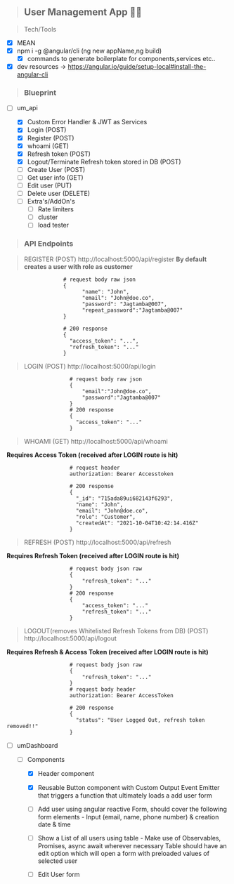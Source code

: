 > ## User Management App 🐱‍🚀

> Tech/Tools

- [x] MEAN
- [x] npm i -g @angular/cli (ng new appName,ng build)
  - [x] commands to generate boilerplate for components,services etc..
- [x] dev resources -> https://angular.io/guide/setup-local#install-the-angular-cli

> ### Blueprint

- [ ] um_api

  - [x] Custom Error Handler & JWT as Services
  - [x] Login (POST)
  - [x] Register (POST)
  - [x] whoami (GET)
  - [x] Refresh token (POST)
  - [x] Logout/Terminate Refresh token stored in DB (POST)
  - [ ] Create User (POST)
  - [ ] Get user info (GET)
  - [ ] Edit user (PUT)
  - [ ] Delete user (DELETE)
  - [ ] Extra's/AddOn's
    - [ ] Rate limiters
    - [ ] cluster
    - [ ] load tester

> ### API Endpoints

> REGISTER (POST) http://localhost:5000/api/register
> **By default creates a user with role as customer**

                      # request body raw json
                      {
                            "name": "John",
                            "email": "John@doe.co",
                            "password": "Jagtamba@007",
                            "repeat_password":"Jagtamba@007"
                      }

                      # 200 response
                      {
                        "access_token": "...",
                        "refresh_token": "..."
                      }

> LOGIN (POST) http://localhost:5000/api/login

                        # request body raw json
                        {
                            "email":"John@doe.co",
                            "password":"Jagtamba@007"
                        }
                        # 200 response
                        {
                          "access_token": "..."
                        }

> WHOAMI (GET) http://localhost:5000/api/whoami

**Requires Access Token (received after LOGIN route is hit)**

                        # request header
                        authorization: Bearer Accesstoken

                        # 200 response
                        {
                          "_id": "715ada89ui682143f6293",
                          "name": "John",
                          "email": "John@doe.co",
                          "role": "Customer",
                          "createdAt": "2021-10-04T10:42:14.416Z"
                        }

> REFRESH (POST) http://localhost:5000/api/refresh

**Requires Refresh Token (received after LOGIN route is hit)**

                        # request body json raw
                        {
                            "refresh_token": "..."
                        }
                        # 200 response
                        {
                            "access_token": "..."
                            "refresh_token": "..."
                        }

> LOGOUT(removes Whitelisted Refresh Tokens from DB) (POST) http://localhost:5000/api/logout

**Requires Refresh & Access Token (received after LOGIN route is hit)**

                        # request body json raw
                        {
                            "refresh_token": "..."
                        }
                        # request body header
                        authorization: Bearer AccessToken

                        # 200 response
                        {
                          "status": "User Logged Out, refresh token removed!!"
                        }

- [ ] umDashboard

  - [ ] Components

    - [x] Header component
    - [x] Reusable Button component with Custom Output Event Emitter that triggers a function that ultimately loads a add user form
    - [ ] Add user using angular reactive Form, should cover the following form elements - Input (email, name, phone number) & creation date & time

    - [ ] Show a List of all users using table - Make use of Observables, Promises, async await wherever necessary Table should have an edit option which will open a form with preloaded values of selected user

    - [ ] Edit User form
